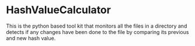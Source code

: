 # HashValueCalculator
This is the python based tool kit that monitors all the files in a directory and detects if any changes have been done to the file by comparing its previous and new hash value.
